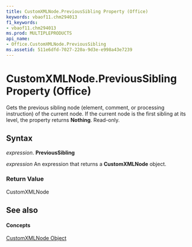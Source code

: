 ```yaml
---
title: CustomXMLNode.PreviousSibling Property (Office)
keywords: vbaof11.chm294013
f1_keywords:
- vbaof11.chm294013
ms.prod: MULTIPLEPRODUCTS
api_name:
- Office.CustomXMLNode.PreviousSibling
ms.assetid: 511e6dfd-7027-220a-9d3e-e998a43e7239
---
```



# CustomXMLNode.PreviousSibling Property (Office)

Gets the previous sibling node (element, comment, or processing instruction) of the current node. If the current node is the first sibling at its level, the property returns  **Nothing**. Read-only.


## Syntax

 _expression_. **PreviousSibling**

 _expression_ An expression that returns a **CustomXMLNode** object.


### Return Value

CustomXMLNode


## See also


#### Concepts


[CustomXMLNode Object](customxmlnode-object-office.md)

